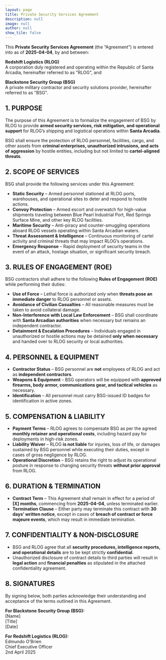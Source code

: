 ```yaml
---
layout: page
title: Private Security Services Agreement
description: null
image: null
author: null
show_tile: false
--- 
```


This **Private Security Services Agreement** (the “Agreement”) is entered into as of **2025-04-04**, by and between:  

**Redshift Logistics (RLOG)**  
A corporation duly registered and operating within the Republic of Santa Arcadia, hereinafter referred to as "RLOG", and  

**Blackstone Security Group (BSG)**  
A private military contractor and security solutions provider, hereinafter referred to as "BSG".  

## 1. PURPOSE  

The purpose of this Agreement is to formalize the engagement of BSG by RLOG to provide **armed security services, risk mitigation, and operational support** for RLOG’s shipping and logistical operations within **Santa Arcadia**.  

BSG shall ensure the protection of RLOG personnel, facilities, cargo, and other assets from **criminal enterprises, unauthorized intrusions, and acts of aggression** by hostile entities, including but not limited to **cartel-aligned threats**.  

## 2. SCOPE OF SERVICES  

BSG shall provide the following services under this Agreement:  

- **Static Security** – Armed personnel stationed at RLOG ports, warehouses, and operational sites to deter and respond to hostile actions.  
- **Convoy Protection** – Armed escort and overwatch for high-value shipments traveling between Blue Pearl Industrial Port, Red Springs Surface Mine, and other key RLOG facilities.  
- **Maritime Security** – Anti-piracy and counter-smuggling operations aboard RLOG vessels operating within Santa Arcadian waters.  
- **Threat Assessment & Intelligence** – Continuous monitoring of cartel activity and criminal threats that may impact RLOG’s operations.  
- **Emergency Response** – Rapid deployment of security teams in the event of an attack, hostage situation, or significant security breach.  

## 3. RULES OF ENGAGEMENT (ROE)  

BSG contractors shall adhere to the following **Rules of Engagement (ROE)** while performing their duties:  

- **Use of Force** – Lethal force is authorized only when **threats pose an immediate danger** to RLOG personnel or assets.  
- **Avoidance of Civilian Casualties** – All reasonable measures must be taken to avoid collateral damage.  
- **Non-Interference with Local Law Enforcement** – BSG shall coordinate with **Santa Arcadian authorities** when necessary but remains an independent contractor.  
- **Detainment & Escalation Procedures** – Individuals engaged in unauthorized or hostile actions may be detained **only when necessary** and handed over to RLOG security or local authorities.  

## 4. PERSONNEL & EQUIPMENT  

- **Contractor Status** – BSG personnel are **not** employees of RLOG and act as **independent contractors**.  
- **Weapons & Equipment** – BSG operators will be equipped with **approved firearms, body armor, communications gear, and tactical vehicles** as necessary.  
- **Identification** – All personnel must carry BSG-issued ID badges for identification in active zones.  

## 5. COMPENSATION & LIABILITY  

- **Payment Terms** – RLOG agrees to compensate BSG as per the agreed **monthly retainer and operational costs**, including hazard pay for deployments in high-risk zones.  
- **Liability Waiver** – RLOG **is not liable** for injuries, loss of life, or damages sustained by BSG personnel while executing their duties, except in cases of gross negligence by RLOG.  
- **Operational Discretion** – BSG retains the right to adjust its operational posture in response to changing security threats **without prior approval** from RLOG.  

## 6. DURATION & TERMINATION  

- **Contract Term** – This Agreement shall remain in effect for a period of **[X] months**, commencing from **2025-04-04**, unless terminated earlier.  
- **Termination Clause** – Either party may terminate this contract with **30 days’ written notice**, except in cases of **breach of contract or force majeure events**, which may result in immediate termination.  

## 7. CONFIDENTIALITY & NON-DISCLOSURE  

- BSG and RLOG agree that all **security procedures, intelligence reports, and operational details** are to be kept strictly **confidential**.  
- Unauthorized disclosure of contract details to third parties will result in **legal action** and **financial penalties** as stipulated in the attached confidentiality agreement.  

## 8. SIGNATURES  

By signing below, both parties acknowledge their understanding and acceptance of the terms outlined in this Agreement.  

**For Blackstone Security Group (BSG):**  
[Name]  
[Title]  
[Date]  

**For Redshift Logistics (RLOG):**  
Edmundo O'Brien  
Chief Executive Officer  
2nd April 2025
